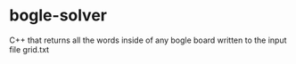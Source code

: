 # bogle-solver
C++ that returns all the words inside of any bogle board written to the input file grid.txt
